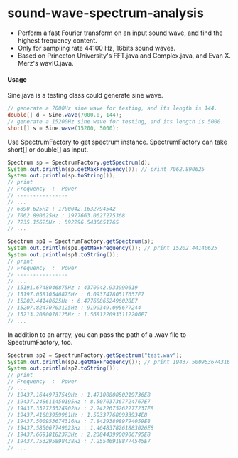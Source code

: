 # sound-wave-spectrum-analysis
- Perform a fast Fourier transform on an input sound wave, and find the highest frequency content.
- Only for sampling rate 44100 Hz, 16bits sound waves.
- Based on Princeton University's FFT.java and Complex.java, and Evan X. Merz's wavIO.java.

#### Usage
Sine.java is a testing class could generate sine wave. 
```java
// generate a 7000Hz sine wave for testing, and its length is 144.
double[] d = Sine.wave(7000.0, 144);
// generate a 15200Hz sine wave for testing, and its length is 5000.
short[] s = Sine.wave(15200, 5000);
```
Use SpectrumFactory to get spectrum instance.
SpectrumFactory can take short[] or double[] as input.
```java
Spectrum sp = SpectrumFactory.getSpectrum(d);
System.out.println(sp.getMaxFrequency()); // print 7062.890625
System.out.println(sp.toString());
// print 
// Frequency  :  Power
// ----------------
// ...
// 6890.625Hz : 1700042.1632794542
// 7062.890625Hz : 1977663.0627275368
// 7235.15625Hz : 592296.5430651765
// ...

Spectrum sp1 = SpectrumFactory.getSpectrum(s);
System.out.println(sp1.getMaxFrequency()); // print 15202.44140625
System.out.println(sp1.toString());
// print 
// Frequency  :  Power
// ----------------
// ...
// 15191.6748046875Hz : 4370942.933990619
// 15197.05810546875Hz : 6.09374780517657E7
// 15202.44140625Hz : 6.477688652496028E7
// 15207.82470703125Hz : 9199349.095677244
// 15213.2080078125Hz : 1.5681220933112206E7
// ...
```
In addition to an array, you can pass the path of a .wav file to SpectrumFactory, too.
```java
Spectrum sp2 = SpectrumFactory.getSpectrum("test.wav");
System.out.println(sp2.getMaxFrequency()); // print 19437.500953674316
System.out.println(sp2.toString());
// print 
// Frequency  :  Power
// ...
// 19437.16449737549Hz : 1.4710080850219736E8
// 19437.248611450195Hz : 8.507037367724767E7
// 19437.332725524902Hz : 2.2422675262277237E8
// 19437.41683959961Hz : 1.593377680933934E8
// 19437.500953674316Hz : 7.842938989794059E8
// 19437.585067749023Hz : 1.4648378261883026E8
// 19437.66918182373Hz : 2.2384439900906795E8
// 19437.753295898438Hz : 7.255469188774545E7
// ...
```
